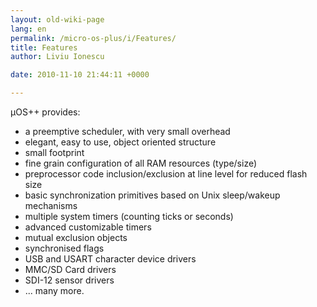 ```yaml
---
layout: old-wiki-page
lang: en
permalink: /micro-os-plus/i/Features/
title: Features
author: Liviu Ionescu

date: 2010-11-10 21:44:11 +0000

---
```


µOS++ provides:

-   a preemptive scheduler, with very small overhead
-   elegant, easy to use, object oriented structure
-   small footprint
-   fine grain configuration of all RAM resources (type/size)
-   preprocessor code inclusion/exclusion at line level for reduced flash size
-   basic synchronization primitives based on Unix sleep/wakeup mechanisms
-   multiple system timers (counting ticks or seconds)
-   advanced customizable timers
-   mutual exclusion objects
-   synchronised flags
-   USB and USART character device drivers
-   MMC/SD Card drivers
-   SDI-12 sensor drivers
-   ... many more.
